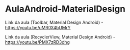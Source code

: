 # AulaAndroid-MaterialDesign

Link da aula (Toolbar, Material Design Android) - https://youtu.be/uMR0X4bUMrY

Link da aula (RecyclerView, Material Design Android) - https://youtu.be/PMX7zRD3dhg